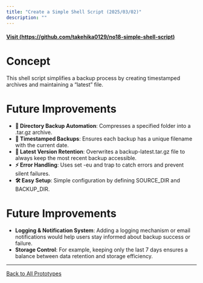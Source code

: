 ```yaml
---
title: "Create a Simple Shell Script (2025/03/02)"
description: ""
---
```


#### [Visit (https://github.com/takehika0129/no18-simple-shell-script)](https://github.com/takehika0129/no18-simple-shell-script)


# **Concept**
This shell script simplifies a backup process by creating timestamped archives and maintaining a “latest” file.


# **Future Improvements**
- **📂 Directory Backup Automation**: Compresses a specified folder into a .tar.gz archive.
- **📅 Timestamped Backups**: Ensures each backup has a unique filename with the current date.
- **💾 Latest Version Retention**: Overwrites a backup-latest.tar.gz file to always keep the most recent backup accessible.
- **⚡ Error Handling**: Uses set -eu and trap to catch errors and prevent silent failures.
- **🛠️ Easy Setup**: Simple configuration by defining SOURCE_DIR and BACKUP_DIR.


# **Future Improvements**
- **Logging & Notification System**: Adding a logging mechanism or email notifications would help users stay informed about backup success or failure.
- **Storage Control**: For example, keeping only the last 7 days ensures a balance between data retention and storage efficiency.


---
[Back to All Prototypes](../index.md)
